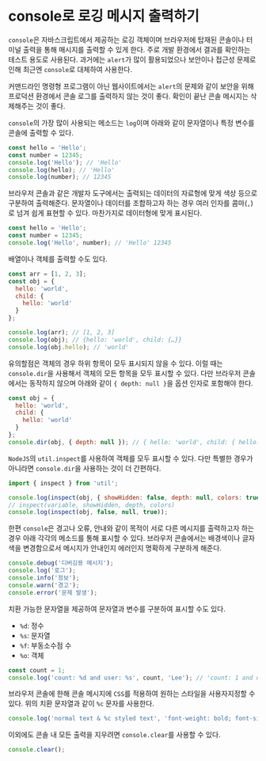 # console로 로깅 메시지 출력하기

`console`은 자바스크립트에서 제공하는 로깅 객체이며 브라우저에 탑재된 콘솔이나 터미널 출력을 통해 매시지를 출력할 수 있게 한다.
주로 개발 환경에서 결과를 확인하는 테스트 용도로 사용된다. 과거에는 `alert`가 많이 활용되었으나 보안이나 접근성 문제로 인해 최근엔 `console`로 대체하여 사용한다.

커맨드라인 명령형 프로그램이 아닌 웹사이트에서는 `alert`의 문제와 같이 보안을 위해 프로덕션 환경에서 콘솔 로그를 출력하지 않는 것이 좋다. 확인이 끝난 콘솔 메시지는 삭제해주는 것이 좋다. 

`console`의 가장 많이 사용되는 메소드는 `log`이며 아래와 같이 문자열이나 특정 변수를 콘솔에 출력할 수 있다.

```javascript
const hello = 'Hello';
const number = 12345;
console.log('Hello'); // 'Hello'
console.log(hello); // 'Hello'
console.log(number); // 12345
```

브라우저 콘솔과 같은 개발자 도구에서는 출력되는 데이터의 자료형에 맞게 색상 등으로 구분하여 출력해준다. 문자열이나 데이터를 조합하고자 하는 경우 여러 인자를 콤마(`,`)로 넘겨 쉽게 표현할 수 있다.
마찬가지로 데이터형에 맞게 표시된다.

```javascript
const hello = 'Hello';
const number = 12345;
console.log('Hello', number); // 'Hello' 12345
```

배열이나 객체를 출력할 수도 있다.

```javascript
const arr = [1, 2, 3];
const obj = {
  hello: 'world',
  child: {
    hello: 'world'
  }
};

console.log(arr); // [1, 2, 3]
console.log(obj); // {hello: 'world', child: {…}}
console.log(obj.hello); // 'world'
```

유의할점은 객체의 경우 하위 항목이 모두 표시되지 않을 수 있다. 이럴 때는 `console.dir`을 사용해서 객체의 모든 항목을 모두 표시할 수 있다. 다만 브라우저 콘솔에서는 동작하지 않으며 아래와 같이 `{ depth: null }`을 옵션 인자로 포함해야 한다.

```javascript
const obj = {
  hello: 'world',
  child: {
    hello: 'world'
  }
};
console.dir(obj, { depth: null }); // { hello: 'world', child: { hello: 'world' } };
```

`NodeJS`의 `util.inspect`를 사용하여 객체를 모두 표시할 수 있다. 다만 특별한 경우가 아니라면 `console.dir`을 사용하는 것이 더 간편하다. 

```javascript
import { inspect } from 'util';

console.log(inspect(obj, { showHidden: false, depth: null, colors: true }));
// inspect(variable, showHidden, depth, colors)
console.log(inspect(obj, false, null, true));
```

한편 `console`은 경고나 오류, 안내와 같이 목적이 서로 다른 메시지를 출력하고자 하는 경우 아래 각각의 메소드를 통해 표시할 수 있다. 브라우저 콘솔에서는 배경색이나 글자색을 변경함으로서 메시지가 안내인지 에러인지 명확하게 구분하게 해준다.

```javascript
console.debug('디버깅용 메시지');
console.log('로그');
console.info('정보');
console.warn('경고');
console.error('문제 발생');
```

치환 가능한 문자열을 제공하여 문자열과 변수를 구분하여 표시할 수도 있다.

- `%d`: 정수
- `%s`: 문자열
- `%f`: 부동소수점 수
- `%o`: 객체

```javascript
const count = 1;
console.log('count: %d and user: %s', count, 'Lee'); // 'count: 1 and user: Lee'
```

브라우저 콘솔에 한해 콘솔 메시지에 `CSS`를 적용하여 원하는 스타일을 사용자지정할 수 있다. 위의 치환 문자열과 같이 `%c` 문자를 사용한다.

```javascript
console.log('normal text & %c styled text', 'font-weight: bold; font-size: 20px');
```

이외에도 콘솔 내 모든 출력을 지우려면 `console.clear`를 사용할 수 있다.

```javascript
console.clear();
```
